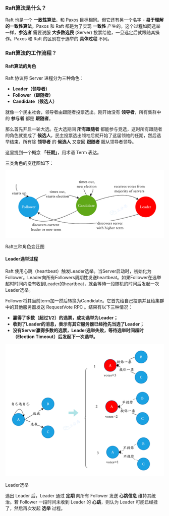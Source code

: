 ### **Raft算法是什么？**
Raft 也是一个 **一致性算法**，和 Paxos 目标相同。但它还有另一个名字 - **易于理解的一致性算法**。Paxos 和 Raft 都是为了实现 **一致性** 产生的。这个过程如同选举一样，**参选者** 需要说服 **大多数选民** (Server) 投票给他，一旦选定后就跟随其操作。Paxos 和 Raft 的区别在于选举的 **具体过程** 不同。

### **Raft算法的工作流程？**
#### Raft算法的角色
Raft 协议将 Server 进程分为三种角色：

+ **Leader（领导者）**
+ **Follower（跟随者）**
+ **Candidate（候选人）**

就像一个民主社会，领导者由跟随者投票选出。刚开始没有 **领导者**，所有集群中的 **参与者** 都是 **跟随者**。

那么首先开启一轮大选。在大选期间 **所有跟随者** 都能参与竞选，这时所有跟随者的角色就变成了 **候选人**，民主投票选出领袖后就开始了这届领袖的任期，然后选举结束，所有除 **领导者** 的 **候选人** 又变回 **跟随者** 服从领导者领导。

这里提到一个概念 **「任期」**，用术语 Term 表达。

三类角色的变迁图如下：

![1696575725646-fbcb96b7-e852-4f36-b7a1-5f195b519e3a.png](./assets/1696575725646-fbcb96b7-e852-4f36-b7a1-5f195b519e3a.png)

Raft三种角色变迁图

#### Leader选举过程
Raft 使用心跳（heartbeat）触发Leader选举。当Server启动时，初始化为Follower。Leader向所有Followers周期性发送heartbeat。如果Follower在选举超时时间内没有收到Leader的heartbeat，就会等待一段随机的时间后发起一次Leader选举。

Follower将其当前term加一然后转换为Candidate。它首先给自己投票并且给集群中的其他服务器发送 RequestVote RPC 。结果有以下三种情况：

+ **赢得了多数（超过1/2）的选票，成功选举为Leader；**
+ **收到了Leader的消息，表示有其它服务器已经抢先当选了Leader；**
+ **没有Server赢得多数的选票，Leader选举失败，等待选举时间超时（****Election Timeout****）后发起下一次选举。**

![1696575725669-200f7dae-526a-4d0f-bfdf-6cef1fb7896b.png](./assets/1696575725669-200f7dae-526a-4d0f-bfdf-6cef1fb7896b.png)

Leader选举

选出 Leader 后，Leader 通过 **定期** 向所有 Follower 发送 **心跳信息** 维持其统治。若 Follower 一段时间未收到 Leader 的 **心跳**，则认为 Leader 可能已经挂了，然后再次发起 **选举** 过程。

